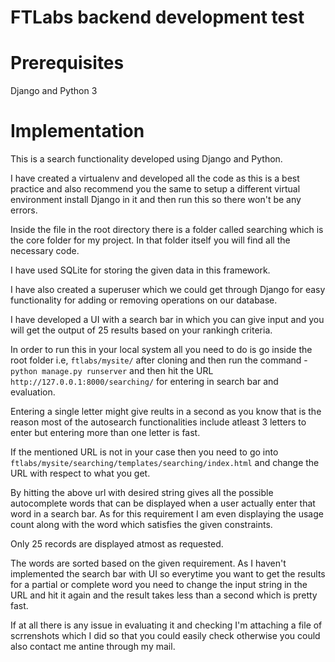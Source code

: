 # FTLabs backend development test

# Prerequisites

Django and Python 3

# Implementation

This is a search functionality developed using Django and Python.

I have created a virtualenv and developed all the code as this is a best practice and also recommend you the same to setup a different virtual environment install Django in it and then run this so there won't be any errors.

Inside the file in the root directory there is a folder called searching which is the core folder for my project. In that folder itself you will find all the necessary code.

I have used SQLite for storing the given data in this framework.

I have also created a superuser which we could get through Django for easy functionality for adding or removing operations on our database.

I have developed a UI with a search bar in which you can give input and you will get the output of 25 results based on your rankingh criteria.

In order to run this in your local system all you need to do is go inside the root folder i.e, ```ftlabs/mysite/``` after cloning and then run the command - ```python manage.py runserver``` and then hit the URL ```http://127.0.0.1:8000/searching/``` for entering in search bar and evaluation.

Entering a single letter might give reults in a second as you know that is the reason most of the autosearch functionalities include atleast 3 letters to enter but entering more than one letter is fast.

If the mentioned URL is not in your case then you need to go into ```ftlabs/mysite/searching/templates/searching/index.html``` and change the URL with respect to what you get.

By hitting the above url with desired string gives all the possible autocomplete words that can be displayed when a user actually enter that word in a search bar. As for this requirement I am even displaying the usage count along with the word which satisfies the given constraints.

Only 25 records are displayed atmost as requested.

The words are sorted based on the given requirement. As I haven't implemented the search bar with UI so everytime you want to get the results for a partial or complete word you need to change the input string in the URL and hit it again and the result takes less than a second which is pretty fast.

If at all there is any issue in evaluating it and checking I'm attaching a file of scrrenshots which I did so that you could easily check otherwise you could also contact me antine through my mail.

